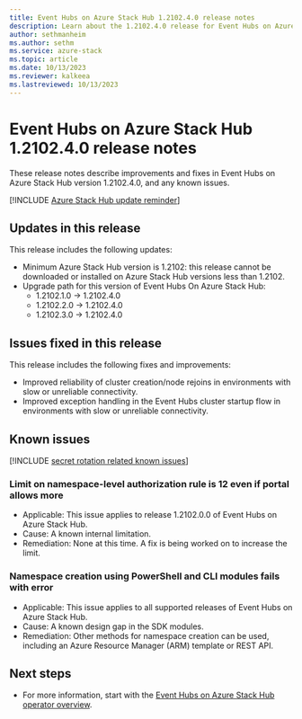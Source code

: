 ```yaml
---
title: Event Hubs on Azure Stack Hub 1.2102.4.0 release notes 
description: Learn about the 1.2102.4.0 release for Event Hubs on Azure Stack Hub, including bug fixes, features, and how to install the update.
author: sethmanheim
ms.author: sethm
ms.service: azure-stack
ms.topic: article
ms.date: 10/13/2023
ms.reviewer: kalkeea
ms.lastreviewed: 10/13/2023
---
```


# Event Hubs on Azure Stack Hub 1.2102.4.0 release notes

These release notes describe improvements and fixes in Event Hubs on Azure Stack Hub version 1.2102.4.0, and any known issues.

[!INCLUDE [Azure Stack Hub update reminder](../includes/event-hubs-hub-update-banner.md)]

## Updates in this release

This release includes the following updates:

- Minimum Azure Stack Hub version is 1.2102: this release cannot be downloaded or installed on Azure Stack Hub versions less than 1.2102.
- Upgrade path for this version of Event Hubs On Azure Stack Hub:
  - 1.2102.1.0 -> 1.2102.4.0
  - 1.2102.2.0 -> 1.2102.4.0
  - 1.2102.3.0 -> 1.2102.4.0

## Issues fixed in this release

This release includes the following fixes and improvements:

- Improved reliability of cluster creation/node rejoins in environments with slow or unreliable connectivity.
- Improved exception handling in the Event Hubs cluster startup flow in environments with slow or unreliable connectivity.

## Known issues

[!INCLUDE [secret rotation related known issues](../includes/event-hubs-secret-rotation-related-known-issues.md)]

### Limit on namespace-level authorization rule is 12 even if portal allows more  

- Applicable: This issue applies to release 1.2102.0.0 of Event Hubs on Azure Stack Hub.
- Cause: A known internal limitation.
- Remediation: None at this time. A fix is being worked on to increase the limit.

### Namespace creation using PowerShell and CLI modules fails with error

- Applicable: This issue applies to all supported releases of Event Hubs on Azure Stack Hub.
- Cause: A known design gap in the SDK modules.
- Remediation: Other methods for namespace creation can be used, including an Azure Resource Manager (ARM) template or REST API.

## Next steps

- For more information, start with the [Event Hubs on Azure Stack Hub operator overview](event-hubs-rp-overview.md).
